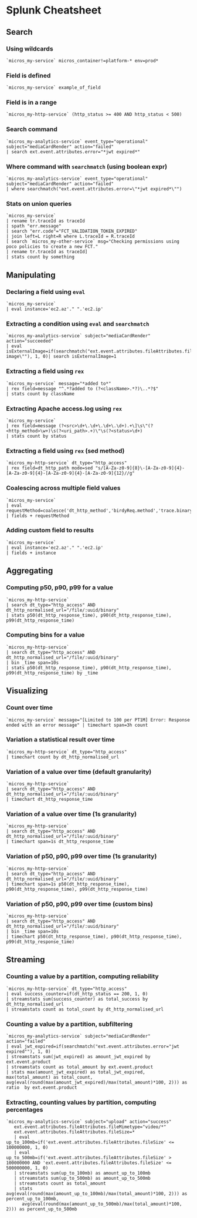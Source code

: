 # Splunk Cheatsheet

## Search

### Using wildcards

```splunk
`micros_my-service` micros_container!=platform-* env=prod*
```

### Field is defined

```splunk
`micros_my-service` example_of_field
```

### Field is in a range

```splunk
`micros_my-http-service` (http_status >= 400 AND http_status < 500)
```

### Search command

```splunk
`micros_my-analytics-service` event_type="operational" subject="mediaCardRender" action="failed"
| search ext.event.attributes.error="*jwt expired*"
```

### Where command with `searchmatch` (using boolean expr)

```splunk
`micros_my-analytics-service` event_type="operational" subject="mediaCardRender" action="failed"
| where searchmatch("ext.event.attributes.error=\"*jwt expired*\"")
```

### Stats on union queries

```splunk
`micros_my-service`
| rename tr.traceId as traceId
| spath "err.message" 
| search "err.code"="FCT_VALIDATION_TOKEN_EXPIRED" 
| join left=L right=R where L.traceId = R.traceId
[ search `micros_my-other-service` msg="Checking permissions using poco policies to create a new FCT."
| rename tr.traceId as traceId]
| stats count by something
```

## Manipulating

### Declaring a field using `eval`

```splunk
`micros_my-service`
| eval instance='ec2.az'." ".'ec2.ip'
```

### Extracting a condition using `eval` and `searchmatch`

```splunk
`micros_my-analytics-service` subject="mediaCardRender" action="succeeded"
| eval isExternalImage=if(searchmatch("ext.event.attributes.fileAttributes.fileId=\"external-image\""), 1, 0)| search isExternalImage=1
```

### Extracting a field using `rex`

```splunk
`micros_my-service` message="*added to*"
| rex field=message "^.*?added to (?<className>.*?)\..*?$"
| stats count by className
```

### Extracting Apache access.log using `rex`

```splunk
`micros_my-service`
| rex field=message (?<src>\d+\.\d+\.\d+\.\d+).+\]\s\"(?<http_method>\w+)\s(?<uri_path>.+)\"\s(?<status>\d+)
| stats count by status
```

### Extracting a field using `rex` (sed method)

```splunk
`micros_my-http-service` dt_type="http_access"
| rex field=dt_http_path mode=sed "s/[A-Za-z0-9]{8}\-[A-Za-z0-9]{4}-[A-Za-z0-9]{4}-[A-Za-z0-9]{4}-[A-Za-z0-9]{12}//g"
```

### Coalescing across multiple field values

```splunk
`micros_my-service` 
| eval requestMethod=coalesce('dt_http_method','birdyReq.method','trace.binary_annotations.http_method')
| fields + requestMethod
```

### Adding custom field to results

```splunk
`micros_my-service` 
| eval instance='ec2.az'." ".'ec2.ip'
| fields + instance
```

## Aggregating

### Computing p50, p90, p99 for a value

```splunk
`micros_my-http-service` 
| search dt_type="http_access" AND dt_http_normalised_url="/file/:uuid/binary"
| stats p50(dt_http_response_time), p90(dt_http_response_time), p99(dt_http_response_time)
```

### Computing bins for a value

```splunk
`micros_my-http-service`
| search dt_type="http_access" AND dt_http_normalised_url="/file/:uuid/binary"
| bin _time span=10s
| stats p50(dt_http_response_time), p90(dt_http_response_time), p99(dt_http_response_time) by _time
```

## Visualizing

### Count over time 

```splunk
`micros_my-service` message="[Limited to 100 per PT1M] Error: Response ended with an error message" | timechart span=3h count
```

### Variation a statistical result over time

```splunk
`micros_my-http-service` dt_type="http_access"
| timechart count by dt_http_normalised_url
```

### Variation of a value over time (default granularity)

```splunk
`micros_my-http-service`
| search dt_type="http_access" AND dt_http_normalised_url="/file/:uuid/binary"
| timechart dt_http_response_time
```

### Variation of a value over time (1s granularity)

```splunk
`micros_my-http-service` 
| search dt_type="http_access" AND dt_http_normalised_url="/file/:uuid/binary"
| timechart span=1s dt_http_response_time
```

### Variation of p50, p90, p99 over time (1s granularity)

```splunk
`micros_my-http-service` 
| search dt_type="http_access" AND dt_http_normalised_url="/file/:uuid/binary"
| timechart span=1s p50(dt_http_response_time), p90(dt_http_response_time), p99(dt_http_response_time)
```

### Variation of p50, p90, p99 over time (custom bins)

```splunk
`micros_my-http-service` 
| search dt_type="http_access" AND dt_http_normalised_url="/file/:uuid/binary"
| bin _time span=10s
| timechart p50(dt_http_response_time), p90(dt_http_response_time), p99(dt_http_response_time)
```

## Streaming

### Counting a value by a partition, computing reliability

```splunk
`micros_my-http-service` dt_type="http_access"
| eval success_counter=if(dt_http_status == 200, 1, 0)
| streamstats sum(success_counter) as total_success by dt_http_normalised_url
| streamstats count as total_count by dt_http_normalised_url
```

### Counting a value by a partition, subfiltering

```splunk
`micros_my-analytics-service` subject="mediaCardRender" action="failed"
| eval jwt_expired=if(searchmatch("ext.event.attributes.error="jwt expired""), 1, 0)
| streamstats sum(jwt_expired) as amount_jwt_expired by ext.event.product
| streamstats count as total_amount by ext.event.product
| stats max(amount_jwt_expired) as total_jwt_expired, max(total_amount) as total_count, avg(eval(round(max(amount_jwt_expired)/max(total_amount)*100, 2))) as ratio  by ext.event.product
```

### Extracting, counting values by partition, computing percentages

```splunk
`micros_my-analytics-service` subject="upload" action="success"
   ext.event.attributes.fileAttributes.fileMimetype="video/*"
   ext.event.attributes.fileAttributes.fileSize=*
   | eval up_to_100mb=if('ext.event.attributes.fileAttributes.fileSize' <= 100000000, 1, 0)
   | eval up_to_500mb=if('ext.event.attributes.fileAttributes.fileSize' > 100000000 AND 'ext.event.attributes.fileAttributes.fileSize' <= 500000000, 1, 0)
   | streamstats sum(up_to_100mb) as amount_up_to_100mb
   | streamstats sum(up_to_500mb) as amount_up_to_500mb
   | streamstats count as total_amount
   | stats avg(eval(round(max(amount_up_to_100mb)/max(total_amount)*100, 2))) as percent_up_to_100mb, 
      avg(eval(round(max(amount_up_to_500mb)/max(total_amount)*100, 2))) as percent_up_to_500mb
```
